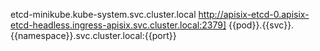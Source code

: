 etcd-minikube.kube-system.svc.cluster.local
http://apisix-etcd-0.apisix-etcd-headless.ingress-apisix.svc.cluster.local:2379]
{{pod}}.{{svc}}.{{namespace}}.svc.cluster.local:{{port}}